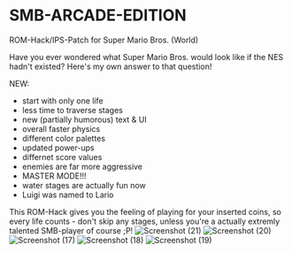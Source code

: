 # SMB-ARCADE-EDITION
ROM-Hack/IPS-Patch for Super Mario Bros. (World)

Have you ever wondered what Super Mario Bros. would look like if the NES hadn't existed? Here's my own answer to that question!

NEW:
+ start with only one life
+ less time to traverse stages
+ new (partially humorous) text & UI
+ overall faster physics
+ different color palettes
+ updated power-ups
+ differnet score values
+ enemies are far more aggressive
+ MASTER MODE!!!
+ water stages are actually fun now
+ Luigi was named to Lario

This ROM-Hack gives you the feeling of playing for your inserted coins, so every life counts - don't skip any stages, unless you're a actually extremly talented SMB-player of course ;P!
![Screenshot (21)](https://github.com/user-attachments/assets/bca8433e-c23f-4bb7-aaf6-99ff294ccd17)
![Screenshot (20)](https://github.com/user-attachments/assets/2d4dc76f-2e63-4993-9aa5-727c4ff7f3bd)
![Screenshot (17)](https://github.com/user-attachments/assets/34d6bf2a-0023-4c50-806a-1242e26fd635)
![Screenshot (18)](https://github.com/user-attachments/assets/7024a31d-f30c-4c2e-b63a-16cb56b02407)
![Screenshot (19)](https://github.com/user-attachments/assets/6cedb71a-e33e-458d-8b36-12dec260ae6b)
